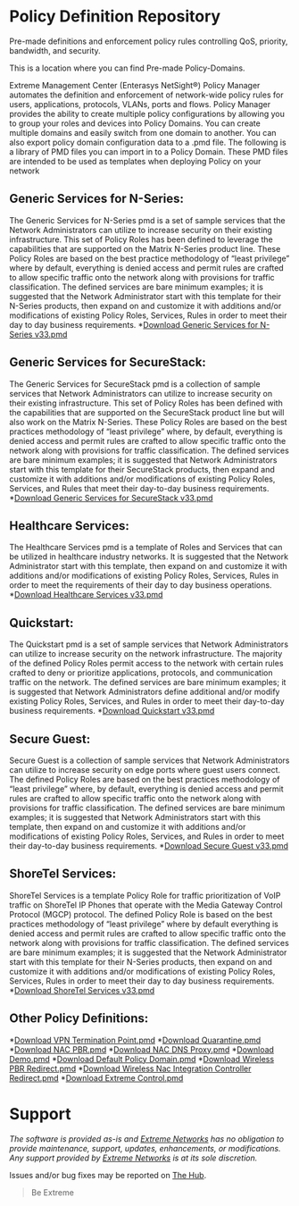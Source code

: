 # Policy Definition Repository
Pre-made definitions and enforcement policy rules controlling QoS, priority, bandwidth, and security.

This is a location where you can find Pre-made Policy-Domains.

Extreme Management Center (Enterasys NetSight®) Policy Manager automates the definition and enforcement of network-wide policy rules for users, applications, protocols, VLANs, ports and flows. Policy Manager provides
the ability to create multiple policy configurations by allowing you to group your roles and devices into Policy Domains. You can create multiple domains and easily switch from one domain to
another. You can also export policy domain configuration data to a .pmd file.
The following is a library of PMD files you can import in to a Policy Domain. These PMD files are intended to be used as templates when deploying Policy on your network

## Generic Services for N-Series:
The Generic Services for N-Series pmd is a set of sample services that the Network Administrators can utilize to increase security on their existing infrastructure. This set of Policy Roles has been defined to leverage the capabilities that are supported on the Matrix N-Series product line. These Policy Roles are based on the best practice methodology of “least privilege” where by default, everything is denied access and permit rules are crafted to allow specific traffic onto the network along with provisions for traffic classification. The defined services are bare minimum examples; it is suggested that the Network Administrator start with this template for their N-Series products, then expand on and customize it with additions and/or modifications of existing Policy Roles, Services, Rules in order to meet their day to day business requirements.
*[Download Generic Services for N-Series v33.pmd](PMD/Generic_Services_NSeries.pmd)

## Generic Services for SecureStack:
The Generic Services for SecureStack pmd is a collection of sample services that Network Administrators can utilize to increase security on their existing infrastructure. This set of Policy Roles has been defined with the capabilities that are supported on the SecureStack product line but will also work on the Matrix N-Series. These Policy Roles are based on the best practices methodology of “least privilege” where, by default, everything is denied access and permit rules are crafted to allow specific traffic onto the network along with provisions for traffic classification. The defined services are bare minimum examples; it is suggested that Network Administrators start with this template for their SecureStack products, then expand and customize it with additions and/or modifications of existing Policy Roles, Services, and Rules that meet their day-to-day business requirements.
*[Download Generic Services for SecureStack v33.pmd](PMD/Generic_Services_SecureStack.pmd)

## Healthcare Services:
The Healthcare Services pmd is a template of Roles and Services that can be utilized in healthcare industry networks. It is suggested that the Network Administrator start with this template, then expand on and customize it with additions and/or modifications of existing Policy Roles, Services, Rules in order to meet the requirements of their day to day business operations.
*[Download Healthcare Services v33.pmd](HealthCare_Services.pmd)

## Quickstart:
The Quickstart pmd is a set of sample services that Network Administrators can utilize to increase security on the network infrastructure. The majority of the defined Policy Roles permit access to the network with certain rules crafted to deny or prioritize applications, protocols, and communication traffic on the network. The defined services are bare minimum examples; it is suggested that Network Administrators define additional and/or modify existing Policy Roles, Services, and Rules in order to meet their day-to-day business requirements.
*[Download Quickstart v33.pmd](PMD/Quickstart.pmd)

## Secure Guest:
Secure Guest is a collection of sample services that Network Administrators can utilize to increase security on edge ports where guest users connect. The defined Policy Roles are based on the best practices methodology of “least privilege” where, by default, everything is denied access and permit rules are crafted to allow specific traffic onto the network along with provisions for traffic classification. The defined services are bare minimum examples; it is suggested that Network Administrators start with this template, then expand on and customize it with additions and/or modifications of existing Policy Roles, Services, and Rules in order to meet their day-to-day business requirements.
*[Download Secure Guest v33.pmd](PMD/Secure_Guest.pmd)

## ShoreTel Services:
ShoreTel Services is a template Policy Role for traffic prioritization of VoIP traffic on ShoreTel IP Phones that operate with the Media Gateway Control Protocol (MGCP) protocol. The defined Policy Role is based on the best practices methodology of “least privilege” where by default everything is denied access and permit rules are crafted to allow specific traffic onto the network along with provisions for traffic classification. The defined services are bare minimum examples; it is suggested that the Network Administrator start with this template for their N-Series products, then expand on and customize it with additions and/or modifications of existing Policy Roles, Services, Rules in order to meet their day to day business requirements.
*[Download ShoreTel Services v33.pmd](PMD/ShoreTel.pmd)

## Other Policy Definitions:
*[Download VPN Termination Point.pmd](PMD/VPN_Termination_Point.pmd)
*[Download Quarantine.pmd](PMD/Quarantine.pmd)
*[Download NAC PBR.pmd](PMD/NAC_PBR.pmd)
*[Download NAC DNS Proxy.pmd](PMD/NAC_DNS_Proxy.pmd)
*[Download Demo.pmd](PMD/Demo.pmd)
*[Download Default Policy Domain.pmd](PMD/Default_Policy_Domain.pmd)
*[Download Wireless PBR Redirect.pmd](PMD/Wireless_PBR_Redirect.pmd)
*[Download Wireless Nac Integration Controller Redirect.pmd](PMD/Wireless_Nac_Integration_Controller_Redirect.pmd)
*[Download Extreme Control.pmd](PMD/ExtremeControl.pmd)

# Support
_The software is provided as-is and [Extreme Networks](http://www.extremenetworks.com/) has no obligation to provide maintenance, support, updates, enhancements, or modifications. Any support provided by [Extreme Networks](http://www.extremenetworks.com/) is at its sole discretion._

Issues and/or bug fixes may be reported on [The Hub](https://community.extremenetworks.com/extreme).
>Be Extreme